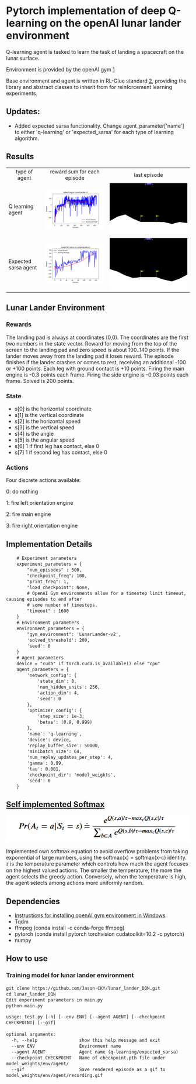 # Pytorch implementation of deep Q-learning on the openAI lunar lander environment
Q-learning agent is tasked to learn the task of landing a spacecraft on the lunar surface.

Environment is provided by the openAI gym [1](https://gym.openai.com/envs/LunarLander-v2/)

Base environment and agent is written in RL-Glue standard [2](http://www.jmlr.org/papers/v10/tanner09a.html), providing the library and abstract classes to inherit from for reinforcement learning experiments.

## Updates:
* Added expected sarsa functionality. Change agent_parameter['name'] to either 'q-learning' or 'expected_sarsa' for each type of learning algorithm.

## Results
<table align='center'>
<tr align='center'>
<td> type of agent </td>
<td> reward sum for each episode </td>
<td> last episode </td>
</tr>
<tr>
<td> Q learning agent </td>
<td><img src = 'model_weights\LunarLander-v2\q-learning\sum_rewards.png'> 
<td><img src = 'model_weights\LunarLander-v2\q-learning\recording.gif'>
</tr>
<tr>
<td> Expected sarsa agent </td>
<td><img src = 'model_weights\LunarLander-v2\expected_sarsa\sum_rewards.png'> 
<td><img src = 'model_weights\LunarLander-v2\expected_sarsa\recording.gif'>
</tr>
</table>

## Lunar Lander Environment
### Rewards
The landing pad is always at coordinates (0,0). The coordinates are the first two numbers in the state vector.
Reward for moving from the top of the screen to the landing pad and zero speed is about 100..140 points.
If the lander moves away from the landing pad it loses reward. The episode finishes if the lander crashes or
comes to rest, receiving an additional -100 or +100 points. Each leg with ground contact is +10 points.
Firing the main engine is -0.3 points each frame. Firing the side engine is -0.03 points each frame.
Solved is 200 points.

### State
* s[0] is the horizontal coordinate
* s[1] is the vertical coordinate
* s[2] is the horizontal speed
* s[3] is the vertical speed
* s[4] is the angle
* s[5] is the angular speed
* s[6] 1 if first leg has contact, else 0
* s[7] 1 if second leg has contact, else 0

### Actions
Four discrete actions available: 

0: do nothing

1: fire left orientation engine 

2: fire main engine

3: fire right orientation engine

## Implementation Details
```
    # Experiment parameters
    experiment_parameters = {
        "num_episodes" : 500,
        "checkpoint_freq": 100,
        "print_freq": 1,
        "load_checkpoint": None,
        # OpenAI Gym environments allow for a timestep limit timeout, causing episodes to end after 
        # some number of timesteps.
        "timeout" : 1600
    }
    # Environment parameters
    environment_parameters = {
        "gym_environment": 'LunarLander-v2',
        'solved_threshold': 200,
        'seed': 0
    }
    # Agent parameters
    device = "cuda" if torch.cuda.is_available() else "cpu"
    agent_parameters = {
        'network_config': {
            'state_dim': 8,
            'num_hidden_units': 256,
            'action_dim': 4,
            'seed': 0
        },
        'optimizer_config': {
            'step_size': 1e-3,
            'betas': (0.9, 0.999)
        },
        'name': 'q-learning',
        'device': device,
        'replay_buffer_size': 50000,
        'minibatch_size': 64,
        'num_replay_updates_per_step': 4,
        'gamma': 0.99,
        'tau': 0.001,
        'checkpoint_dir': 'model_weights',
        'seed': 0
    }
```

## [Self implemented Softmax](https://github.com/Jason-CKY/lunar_lander_DQN/blob/7c0a3a8f581a11128acb9225791563a24a3db10f/Agents/q_agent.py#L199-L239)

<img src="images\softmax_equation.PNG"
     alt="Softmax_Equation" />

Implemented own softmax equation to avoid overflow problems from taking exponential of large numbers, using the softmax(x) = softmax(x-c) identity. 
𝜏 is the temperature parameter which controls how much the agent focuses on the highest valued actions. The smaller the temperature, the more the agent selects the greedy action. Conversely, when the temperature is high, the agent selects among actions more uniformly random.

## Dependencies
* [Instructions for installing openAI gym environment in Windows](https://towardsdatascience.com/how-to-install-openai-gym-in-a-windows-environment-338969e24d30)
* Tqdm
* ffmpeg (conda install -c conda-forge ffmpeg)
* pytorch (conda install pytorch torchvision cudatoolkit=10.2 -c pytorch)
* numpy

## How to use

### Training model for lunar lander environment
```
git clone https://github.com/Jason-CKY/lunar_lander_DQN.git
cd lunar_lander_DQN
Edit experiment parameters in main.py
python main.py
```

```
usage: test.py [-h] [--env ENV] [--agent AGENT] [--checkpoint CHECKPOINT] [--gif]

optional arguments:
  -h, --help                show this help message and exit
  --env ENV                 Environment name
  --agent AGENT             Agent name (q-learning/expected_sarsa)
  --checkpoint CHECKPOINT   Name of checkpoint.pth file under model_weights/env/agent/
  --gif                     Save rendered episode as a gif to model_weights/env/agent/recording.gif
```